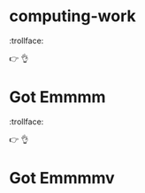 # computing-work
:trollface:

:point_right:
:ok_hand:
# Got Emmmm

:trollface:

:point_right:
:ok_hand:
# Got Emmmmv
